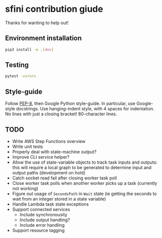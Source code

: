 # sfini contribution giude
Thanks for wanting to help out!

## Environment installation
```bash
pip3 install -e .[dev]
```

## Testing
```bash
pytest -vvrxrs
```

## Style-guide
Follow [PEP-8](https://www.python.org/dev/peps/pep-0008/?), then Google Python
style-guide. In particular, use Google-style docstrings. Use hanging-indent
style, with 4 spaces for indentation. No lines with just a closing bracket!
80-character lines.

## TODO
- Write AWS Step Functions overview
- Write unit tests
- Properly deal with state-machine output?
- Improve CLI service helper?
- Allow the use of state-variable objects to track task inputs and outputs:
  this will require a local graph to be generated to determine input and output
  paths (development on hold)
- Catch socket read fail after closing worker task poll
- Close worker task polls when another worker picks up a task (currently not
  working)
- Figure out usage of `SecondsPath` in `Wait` state (ie getting the seconds to
  wait from an integer stored in a state variable)
- Handle Lambda task state exceptions
- Support connected services
  - Include synchronousity
  - Include output handling?
  - Include error handling
- Support resource tagging
